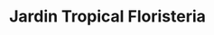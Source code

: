 ---
title: "Jardin Tropical Floristeria"
url: /quito/jardin-tropical-floristeria/
shop: floristería
---